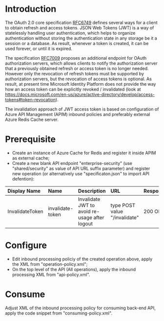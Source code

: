 # Introduction 
The OAuth 2.0 core specification [RFC6749](https://tools.ietf.org/html/rfc6749) defines several
ways for a client to obtain refresh and access tokens. JSON Web Tokens (JWT) is a way of
statelessly handling user authentication, which helps to organize authentication without storing
the authentication state in any storage be it a session or a database. As result, whenever a
token is created, it can be used forever, or until it is expired.

The specification [RFC7009](https://tools.ietf.org/html/rfc7009) proposes an additional endpoint
for OAuth authorization servers, which allows clients to notify the authorization server that a
previously obtained refresh or access token is no longer needed. However only the revocation of
refresh tokens must be supported by authorization servers, but the revocation of access tokens
is optional. As result, at present time Microsoft Identity Platform does not provide the way how
an access token can be explicitly revoked / invalidated (look at https://docs.microsoft.com/en-us/azure/active-directory/develop/access-tokens#token-revocation).

The invalidation approach of JWT access token is based on configuration of Azure API Management
(APIM) inbound policies and preferably external Azure Redis Cache server.

# Prerequisite

- Create an instance of Azure Cache for Redis and register it inside APIM as external cache;
- Create a new blank API endpoint "enterprise-security" (use "shared/security" as value of API URL
suffix parameter) and register new operation (or alternatively use "specificaton.json" to
import API defention):

|Display Name    |Name                 |Description  |URL            |Response |
|:---------------|:--------------------|:------------|:--------------|:--------|
|InvalidateToken |invalidate-token     |Invalidate JWT to avoid re-usage after logout|type POST<br/>value "/invalidate"|200 OK|

# Configure
- Edit inbound processing policiy of the created operation above, apply the XML from
"operation-policy.xml";
- On the top level of the API (All operations), apply the inbound processing XML from
"api-policy.xml".

# Consume
Adjust XML of the inbound processing policy for consuming back-end API, apply the code snippet
from "consuming-policy.xml".